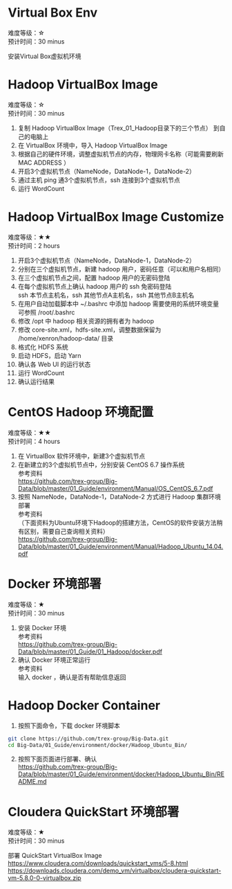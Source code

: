 # Virtual Box Env

难度等级：☆<br>
预计时间：30 minus<br>

安装Virtual Box虚拟机环境<br>

# Hadoop VirtualBox Image

难度等级：☆<br>
预计时间：30 minus<br>

1) 复制 Hadoop VirtualBox Image（Trex_01_Hadoop目录下的三个节点） 到自己的电脑上<br>
2) 在 VirtualBox 环境中，导入 Hadoop VirtualBox Image<br>
3) 根据自己的硬件环境，调整虚拟机节点的内存，物理网卡名称（可能需要刷新 MAC ADDRESS ）<br>
4) 开启3个虚拟机节点（NameNode，DataNode-1，DataNode-2）<br>
5) 通过主机 ping 通3个虚拟机节点，ssh 连接到3个虚拟机节点<br>
6) 运行 WordCount<br>

# Hadoop VirtualBox Image Customize

难度等级：★★<br>
预计时间：2 hours<br>

1) 开启3个虚拟机节点（NameNode，DataNode-1，DataNode-2）<br>
2) 分别在三个虚拟机节点，新建 hadoop 用户，密码任意（可以和用户名相同）<br>
3) 在三个虚拟机节点之间，配置 hadoop 用户的无密码登陆<br>
4) 在每个虚拟机节点上确认 hadoop 用户的 ssh 免密码登陆<br>
ssh 本节点主机名，ssh 其他节点A主机名，ssh 其他节点B主机名<br>
5) 在用户自动加载脚本中 ~/.bashrc 中添加 hadoop 需要使用的系统环境变量<br>
可参照 /root/.bashrc<br>
6) 修改 /opt 中 hadoop 相关资源的拥有者为 hadoop<br>
7) 修改 core-site.xml，hdfs-site.xml，调整数据保留为 /home/xenron/hadoop-data/ 目录<br>
8) 格式化 HDFS 系统<br>
9) 启动 HDFS，启动 Yarn<br>
10) 确认各 Web UI 的运行状态<br>
11) 运行 WordCount<br>
12) 确认运行结果<br>

# CentOS Hadoop 环境配置

难度等级：★★<br>
预计时间：4 hours<br>

1) 在 VirtualBox 软件环境中，新建3个虚拟机节点<br>
2) 在新建立的3个虚拟机节点中，分别安装 CentOS 6.7 操作系统<br>
参考资料<br>
https://github.com/trex-group/Big-Data/blob/master/01_Guide/environment/Manual/OS_CentOS_6.7.pdf<br>
3) 按照 NameNode，DataNode-1，DataNode-2 方式进行 Hadoop 集群环境部署<br>
参考资料<br>
（下面资料为Ubuntu环境下Hadoop的搭建方法，CentOS的软件安装方法稍有区别，需要自己查询相关资料）<br>
https://github.com/trex-group/Big-Data/blob/master/01_Guide/environment/Manual/Hadoop_Ubuntu_14.04.pdf<br>

# Docker 环境部署

难度等级：★<br>
预计时间：30 minus<br>

1) 安装 Docker 环境<br>
参考资料<br>
https://github.com/trex-group/Big-Data/blob/master/01_Guide/01_Hadoop/docker.pdf<br>
2) 确认 Docker 环境正常运行<br>
参考资料<br>
输入 docker ，确认是否有帮助信息返回<br>

# Hadoop Docker Container

1) 按照下面命令，下载 docker 环境脚本<br>
```bash
git clone https://github.com/trex-group/Big-Data.git
cd Big-Data/01_Guide/environment/docker/Hadoop_Ubuntu_Bin/
```
2) 按照下面页面进行部署、确认<br>
https://github.com/trex-group/Big-Data/blob/master/01_Guide/environment/docker/Hadoop_Ubuntu_Bin/README.md<br>


# Cloudera QuickStart 环境部署

难度等级：★<br>
预计时间：30 minus<br>

部署 QuickStart VirtualBox Image<br>
https://www.cloudera.com/downloads/quickstart_vms/5-8.html<br>
https://downloads.cloudera.com/demo_vm/virtualbox/cloudera-quickstart-vm-5.8.0-0-virtualbox.zip<br>

